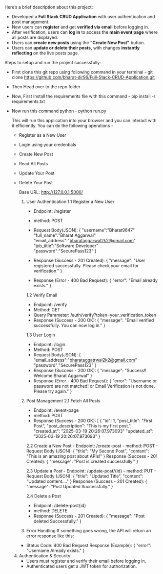 Here’s a brief description about this project:  

- Developed a **Full Stack CRUD Application** with user authentication and post management.  
- New users can **register** and get **verified via email** before logging in.  
- After verification, users can **log in** to access the **main event page** where all posts are displayed.  
- Users can **create new posts** using the **"Create New Post"** button.  
- Users can **update or delete their posts**, with changes **instantly reflecting** on the live posts page.  

Steps to setup and run the project successfully:
- First clone this git repo using following command in your terminal - git clone https://github.com/bharat-dir96/Full-Stack-CRUD-Application.git
- Then Head over to the repo folder

- Now, First Install the requirements file with this command -                pip install -r requirements.txt
- Now run this command python -                                               python run.py

  This will run this application into your browser and you can interact with it efficiently.
  You can do the following operations -
  - Register as a New User
  - Login using your credentials
  - Create New Post
  - Read All Posts
  - Update Your Post
  - Delete Your Post
 
    Base URL:
    http://127.0.0.1:5000/

    1. User Authentication
        1.1 Register a New User
        - Endpoint: /register
        - method: POST
        - Request Body(JSON):
         {
         "username":"Bharat9647"
         "full_name":"Bharat Aggarwal"
         "email_address":"bharataggarwal2k2@gmail.com"
         "job_title":"Software Developer"
         "password":"SecurePass123"
         }

       - Response (Success - 201 Created):
        {
          "message": "User registered successfully. Please check your email for verification."
        }
       - Response (Error - 400 Bad Request):
        {
          "error": "Email already exists."
        }
        
        1.2 Verify Email
        - Endpoint: /verify
        - Method: GET
        - Query Parameter:
          /auth/verify?token=your_verification_token
        - Response (Success - 200 OK):
          {
            "message": "Email verified successfully. You can now log in."
          }
          
        1.3 User Login
          - Endpoint: /login
          - Method: POST
          - Request Body(JSON):
            {
              "email_address":"bharataggatrwal2k2@gmail.com"
              "password":"SecurePass123"
            }  
          - Response (Success - 200 OK):
          {
            "message": "Success!! Welcome Bharat Aggarwal"
          }
         - Response (Error - 400 Bad Request):
          {
            "error": "Username or password are not matched! or Email Verification is not done. Please try again."
          }
    2. Post Management
       2.1 Fetch All Posts
         - Endpoint: /event-page
         - method: POST
         - Response (Success - 200 OK):
           [
             {
                 "id": 1,
                 "post_title": "First Post",
                 "post_description": "This is my first post.",
                 "created_at": "2025-03-19 20:26:07.973093"
                 "updated_at": "2025-03-19 20:26:07.973093"
             }
           
       2.2 Create a New Post
           - Endpoint: /create-post
           - method: POST
           - Request Body (JSON):
            {
              "title": "My Second Post",
              "content": "This is an amazing post about APIs!"
            }
            Response (Success - 201 Created):
            {
              "message": "Post is created successfully."
            }
          
       2.3 Update a Post
           - Endpoint: /update-post/{id}
           - method: PUT
           - Request Body (JSON):
            {
              "title": "Updated Title",
              "content": "Updated content...."
            }
            Response (Success - 201 Created):
            {
              "message": "Post Updated Successfully."
            }

       2.4 Delete a Post
          - Endpoint: /delete-post{id}
          - method: DELETE
          - Response (Success - 201 Created):
            {
              "message": "Post deleted Successfully."
            }

    3. Error Handling
       If something goes wrong, the API will return an error response like this:

      - Status Code: 400 Bad Request
        Response (Example):
        {
          "error": "Username Already exists."
        }
        
  4. Authentication & Security
      - Users must register and verify their email before logging in.
      - Authenticated users get a JWT token for authorization.

  

  
  
